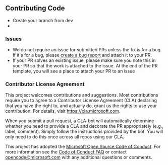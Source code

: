 ## Contributing Code
- Create your branch from dev
- 

### Issues
- We do not require an issue for submitted PRs unless the fix is for a bug. If it's for a bug, please [create a bug report](https://github.com/microsoft/kafka-connect-cosmosdb/issues/new?assignees=&labels=Bug&template=bug_report.md&title=) and attach it to your PR.
- If your PR solves an existing issue, please make sure you note this in your PR so that the work is attached to the issue. At the end of the PR template, you will see a place to attach your PR to an issue



### Contributor License Agreement

This project welcomes contributions and suggestions.  Most contributions require you to agree to a
Contributor License Agreement (CLA) declaring that you have the right to, and actually do, grant us
the rights to use your contribution. For details, visit <https://cla.microsoft.com>.

When you submit a pull request, a CLA-bot will automatically determine whether you need to provide
a CLA and decorate the PR appropriately (e.g., label, comment). Simply follow the instructions
provided by the bot. You will only need to do this once across all repos using our CLA.

This project has adopted the [Microsoft Open Source Code of Conduct](https://opensource.microsoft.com/codeofconduct/).
For more information see the [Code of Conduct FAQ](https://opensource.microsoft.com/codeofconduct/faq/) or
contact [opencode@microsoft.com](mailto:opencode@microsoft.com) with any additional questions or comments.

